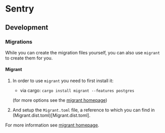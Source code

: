 # Sentry

## Development

### Migrations
While you can create the migration files yourself, you can also use `migrant`
to create them for you.

#### Migrant
1) In order to use `migrant` you need to first install it:

    * via cargo: `cargo install migrant --features postgres`
    
    (for more options see the [migrant homepage](https://github.com/jaemk/migrant))

2) And setup the `Migrant.toml` file, a reference to which you can find
in (Migrant.dist.toml)[Migrant.dist.toml].

For more information see [migrant homepage](https://github.com/jaemk/migrant).